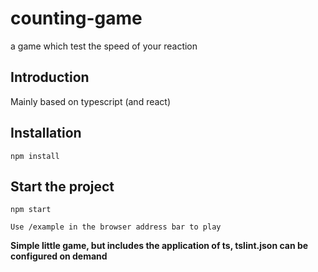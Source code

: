 # counting-game
a game which test the speed of your reaction 

## Introduction

Mainly based on typescript (and react)


## Installation

```
npm install
```

## Start the project

```
npm start

Use /example in the browser address bar to play
```



**Simple little game, but includes the application of ts, tslint.json can be configured on demand**



